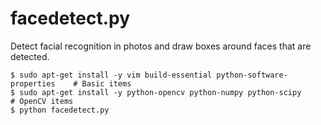 facedetect.py
=============

Detect facial recognition in photos and draw boxes around faces that are detected.

```
$ sudo apt-get install -y vim build-essential python-software-properties    # Basic items
$ sudo apt-get install -y python-opencv python-numpy python-scipy           # OpenCV items
$ python facedetect.py
```
